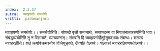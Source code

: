 ```yaml
---
index:  2.3.57
sutra:  व्यवहृपणोः समर्थयोः
vritti:  padamanjari
---
```


व्यवहृपणोः समर्थयोः।। समर्थयोरिति। संशब्दो वृत्तौ समानार्थः, समशब्दस्य वा निपातनात्पररुपमिति भावः। संबद्धार्थयोरिति तु न विज्ञायते, व्याख्यानात्। संभवति हि व्यवहृपणोर्हेतुहेतुमद्भावः संबन्धः। शतस्य व्यवहरतीति। शतं क्रयविक्रयरूपेण विनियुङ्क्ते, दीव्यति वेत्यर्थः। शलाकां व्यवहरतिगणयतीत्यर्थः।।
